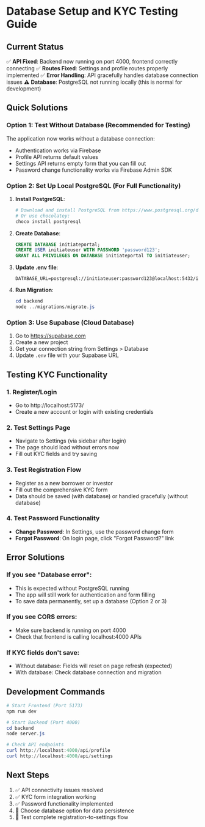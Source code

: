 # Database Setup and KYC Testing Guide

## Current Status
✅ **API Fixed**: Backend now running on port 4000, frontend correctly connecting
✅ **Routes Fixed**: Settings and profile routes properly implemented
✅ **Error Handling**: API gracefully handles database connection issues
⚠️ **Database**: PostgreSQL not running locally (this is normal for development)

## Quick Solutions

### Option 1: Test Without Database (Recommended for Testing)
The application now works without a database connection:
- Authentication works via Firebase
- Profile API returns default values
- Settings API returns empty form that you can fill out
- Password change functionality works via Firebase Admin SDK

### Option 2: Set Up Local PostgreSQL (For Full Functionality)
1. **Install PostgreSQL**:
   ```powershell
   # Download and install PostgreSQL from https://www.postgresql.org/download/windows/
   # Or use chocolatey:
   choco install postgresql
   ```

2. **Create Database**:
   ```sql
   CREATE DATABASE initiateportal;
   CREATE USER initiateuser WITH PASSWORD 'password123';
   GRANT ALL PRIVILEGES ON DATABASE initiateportal TO initiateuser;
   ```

3. **Update .env file**:
   ```env
   DATABASE_URL=postgresql://initiateuser:password123@localhost:5432/initiateportal
   ```

4. **Run Migration**:
   ```powershell
   cd backend
   node ../migrations/migrate.js
   ```

### Option 3: Use Supabase (Cloud Database)
1. Go to https://supabase.com
2. Create a new project
3. Get your connection string from Settings > Database
4. Update `.env` file with your Supabase URL

## Testing KYC Functionality

### 1. Register/Login
- Go to http://localhost:5173/
- Create a new account or login with existing credentials

### 2. Test Settings Page
- Navigate to Settings (via sidebar after login)
- The page should load without errors now
- Fill out KYC fields and try saving

### 3. Test Registration Flow
- Register as a new borrower or investor
- Fill out the comprehensive KYC form
- Data should be saved (with database) or handled gracefully (without database)

### 4. Test Password Functionality
- **Change Password**: In Settings, use the password change form
- **Forgot Password**: On login page, click "Forgot Password?" link

## Error Solutions

### If you see "Database error":
- This is expected without PostgreSQL running
- The app will still work for authentication and form filling
- To save data permanently, set up a database (Option 2 or 3)

### If you see CORS errors:
- Make sure backend is running on port 4000
- Check that frontend is calling localhost:4000 APIs

### If KYC fields don't save:
- Without database: Fields will reset on page refresh (expected)
- With database: Check database connection and migration

## Development Commands

```powershell
# Start Frontend (Port 5173)
npm run dev

# Start Backend (Port 4000)
cd backend
node server.js

# Check API endpoints
curl http://localhost:4000/api/profile
curl http://localhost:4000/api/settings
```

## Next Steps
1. ✅ API connectivity issues resolved
2. ✅ KYC form integration working
3. ✅ Password functionality implemented
4. 🔄 Choose database option for data persistence
5. 🔄 Test complete registration-to-settings flow
